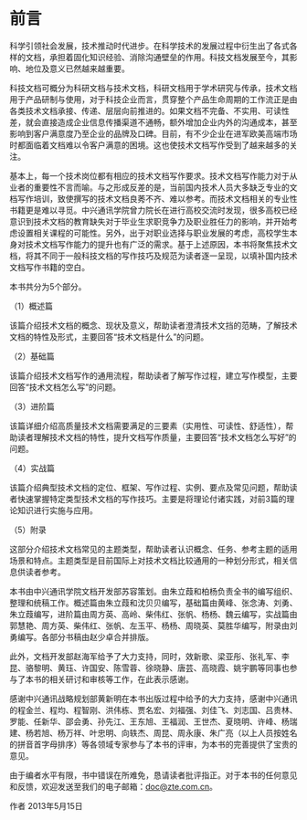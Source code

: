 # 前言
科学引领社会发展，技术推动时代进步。在科学技术的发展过程中衍生出了各式各样的文档，承担着固化知识经验、消除沟通壁垒的作用。科技文档发展至今，其影响、地位及意义已然越来越重要。

科技文档可概分为科研文档与技术文档，科研文档用于学术研究与传承，技术文档用于产品研制与使用，对于科技企业而言，贯穿整个产品生命周期的工作流正是由各类技术文档承接、传递、层层向前推进的。如果文档不完备、不实用、可读性差，就会直接造成企业信息传播渠道不通畅，额外增加企业内外的沟通成本，甚至影响到客户满意度乃至企业的品牌及口碑。目前，有不少企业在进军欧美高端市场时都面临着文档难以令客户满意的困境。这也使技术文档写作受到了越来越多的关注。

基本上，每一个技术岗位都有相应的技术文档写作要求。技术文档写作能力对于从业者的重要性不言而喻。与之形成反差的是，当前国内技术人员大多缺乏专业的文档写作培训，致使撰写的技术文档良莠不齐、难以参考。而技术文档相关的专业性书籍更是难以寻觅。中兴通讯学院曾力院长在进行高校交流时发现，很多高校已经意识到技术文档的教育缺失对于毕业生求职竞争力及职业胜任力的影响，并开始考虑设置相关课程的可能性。另外，出于对职业选择与职业发展的考虑，高校学生本身对技术文档写作能力的提升也有广泛的需求。基于上述原因，本书将聚焦技术文档，将其不同于一般科技文档的写作技巧及规范为读者逐一呈现，以填补国内技术文档写作书籍的空白。

本书共分为5个部分。

（1）概述篇

该篇介绍技术文档的概念、现状及意义，帮助读者澄清技术文挡的范畴，了解技术文档的特性及形式，主要回答“技术文档是什么”的问题。

（2）基础篇

该篇介绍技术文档写作的通用流程，帮助读者了解写作过程，建立写作模型，主要回答“技术文档怎么写”的问题。

（3）进阶篇

该篇详细介绍高质量技术文档需要满足的三要素（实用性、可读性、舒适性），帮助读者理解技术文档的特性，提升文档写作质量，主要回答“技术文档怎么写好”的问题。

（4）实战篇

该篇介绍典型技术文档的定位、框架、写作过程、实例、要点及常见问题，帮助读者快速掌握特定类型技术文档的写作技巧。主要是将理论付诸实践，对前3篇的理论知识进行实施与应用。

（5）附录

这部分介绍技术文档常见的主题类型，帮助读者认识概念、任务、参考主题的适用场景和特点。主题类型是目前国际上对技术文档比较通用的一种划分形式，相关信息供读者参考。

本书由中兴通讯学院文档开发部苏容策划。由朱立葭和柏杨负责全书的编写组织、整理和统稿工作。概述篇由朱立葭和沈贝贝编写，基础篇由黄峰、张念涛、刘勇、朱立葭编写，进阶篇由周方英、高岭、柴伟红、张帆、杨杨、魏云编写，实战篇由郭慧艳、周方英、柴伟红、张帆、左玉平、杨杨、周晓英、莫胜华编写，附录由刘勇编写。各部分书稿由赵少卓合并排版。

此外，文档开发部赵海军给予了大力支持，同时，效新歌、梁亚彤、张礼军、李昆、骆黎明、黄珏、许国安、陈雪蓉、徐晓静、唐芸、高晓霞、姚宇鹏等同事也参与了本书的相关研讨和审核等工作，在此表示感谢。

感谢中兴通讯战略规划部黄新明在本书出版过程中给予的大力支持，感谢中兴通讯的程金兰、程均、程智刚、洪伟栋、贾名宏、刘福强、刘佳飞、刘志国、吕贵林、罗能、任新华、邵会勇、孙先江、王东旭、王福润、王世杰、夏晓明、许峰、杨瑞建、杨若旭、杨万祥、叶忠明、向轶杰、周昆、周永康、朱广亮（以上人员按姓名的拼音首字母排序）等各领域专家参与了本书的评审，为本书的完善提供了宝贵的意见。

由于编者水平有限，书中错误在所难免，恳请读者批评指正。对于本书的任何意见和反馈，欢迎发送至我们的电子邮箱：doc@zte.com.cn。



作者
2013年5月15日